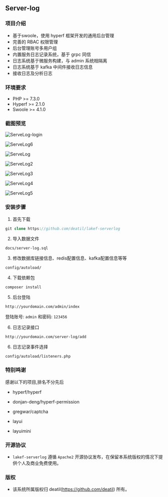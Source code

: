 ## Server-log


### 项目介绍

*  基于swoole，使用 hyperf 框架开发的通用后台管理
*  完善的 RBAC 权限管理
*  后台管理账号多用户组
*  内置服务日志记录系统，基于 grpc 同信
*  日志系统基于微服务构建，与 admin 系统相隔离
*  日志系统基于 kafka 中间件接收日志信息
*  接收日志及分析日志


### 环境要求

 - PHP >= 7.3.0
 - Hyperf >= 2.1.0
 - Swoole >= 4.1.0


### 截图预览

![ServeLog-login](https://user-images.githubusercontent.com/24578855/115948429-efff4880-a500-11eb-8698-9d2937e15e71.png)

![ServeLog6](https://user-images.githubusercontent.com/24578855/115948433-f7beed00-a500-11eb-8f4b-318bb28bdc46.png)

![ServeLog](https://user-images.githubusercontent.com/24578855/115424780-93b2d500-a231-11eb-91a8-ee6fcb33ac06.png)

![ServeLog2](https://user-images.githubusercontent.com/24578855/115423964-d4f6b500-a230-11eb-9885-09ebee2de5a2.png)

![ServeLog3](https://user-images.githubusercontent.com/24578855/115423972-d58f4b80-a230-11eb-93df-9789d1ea0d89.png)

![ServeLog4](https://user-images.githubusercontent.com/24578855/115423979-d627e200-a230-11eb-8c99-8278bfc350af.png)

![ServeLog5](https://user-images.githubusercontent.com/24578855/115423988-d6c07880-a230-11eb-9303-903458993797.png)


### 安装步骤

1. 首先下载

```php
git clone https://github.com/deatil/lakef-serverlog
```

2. 导入数据文件

```
docs/server-log.sql
```

3. 修改数据库链接信息、redis配置信息、kafka配置信息等等

```
config/autoload/
```

4. 下载依赖包

```
composer install
```

5. 后台登陆

```
http://yourdomain.com/admin/index
```

登陆账号: `admin` 和密码: `123456`

6. 日志记录接口

```
http://yourdomain.com/server-log/add
```

6. 日志记录事件选择

```
config/autoload/listeners.php
```


### 特别鸣谢

感谢以下的项目,排名不分先后

 - hyperf/hyperf

 - donjan-deng/hyperf-permission

 - gregwar/captcha
 
 - layui
 
 - layuimini


### 开源协议

*  `lakef-serverlog` 遵循 `Apache2` 开源协议发布，在保留本系统版权的情况下提供个人及商业免费使用。 


### 版权

*  该系统所属版权归 deatil(https://github.com/deatil) 所有。
